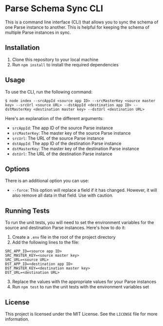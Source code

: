 # Parse Schema Sync CLI

This is a command line interface (CLI) that allows you to sync the schema of one Parse instance to another. This is helpful for keeping the schema of multiple Parse instances in sync.

## Installation

1. Clone this repository to your local machine
2. Run `npm install` to install the required dependencies

## Usage

To use the CLI, run the following command:

```
$ node index --srcAppId <source app ID> --srcMasterKey <source master key> --srcUrl <source URL> --dstAppId <destination app ID> --dstMasterKey <destination master key> --dstUrl <destination URL>
```

Here's an explanation of the different arguments:

- `srcAppId`: The app ID of the source Parse instance
- `srcMasterKey`: The master key of the source Parse instance
- `srcUrl`: The URL of the source Parse instance
- `dstAppId`: The app ID of the destination Parse instance
- `dstMasterKey`: The master key of the destination Parse instance
- `dstUrl`: The URL of the destination Parse instance

## Options

There is an additional option you can use:

- `--force`: This option will replace a field if it has changed. However, it will also remove all data in that field. Use with caution.

## Running Tests

To run the unit tests, you will need to set the environment variables for the source and destination Parse instances. Here's how to do it:

1. Create a `.env` file in the root of the project directory
2. Add the following lines to the file:

```
SRC_APP_ID=<source app ID>
SRC_MASTER_KEY=<source master key>
SRC_URL=<source URL>
DST_APP_ID=<destination app ID>
DST_MASTER_KEY=<destination master key>
DST_URL=<destination URL>
```

3. Replace the values with the appropriate values for your Parse instances
4. Run `npm test` to run the unit tests with the environment variables set

## License

This project is licensed under the MIT License. See the `LICENSE` file for more information.
